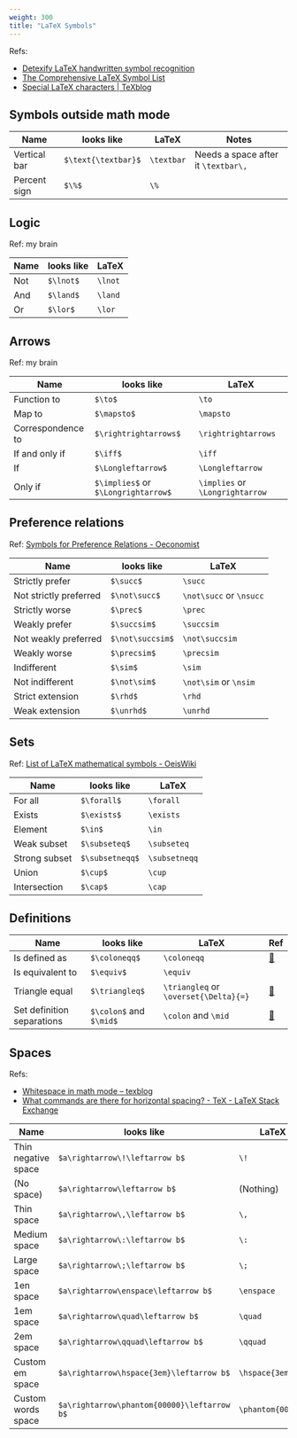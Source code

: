 ```yaml
---
weight: 300
title: "LaTeX Symbols"
---
```


Refs:

- [Detexify LaTeX handwritten symbol recognition](https://detexify.kirelabs.org/classify.html)
- [The Comprehensive LaTeX Symbol List](https://ctan.org/pkg/comprehensive)
- [Special LaTeX characters | TeXblog](https://texblog.net/latex-archive/uncategorized/symbols/)

## Symbols outside math mode

| Name | looks like | LaTeX | Notes |
|------|------------|-------|-------|
| Vertical bar | `$\text{\textbar}$` | `\textbar` | Needs a space after it `\textbar\,` |
| Percent sign | `$\%$` | `\%` |  |


## Logic

Ref: my brain

| Name | looks like | LaTeX |
|------|------------|------|
| Not | `$\lnot$` | `\lnot` |
| And | `$\land$` | `\land` |
| Or | `$\lor$` | `\lor` |

## Arrows

Ref: my brain

| Name | looks like | LaTeX |
|------|------------|-------|
| Function to | `$\to$` | `\to` |
| Map to | `$\mapsto$` | `\mapsto` |
| Correspondence to | `$\rightrightarrows$`  | `\rightrightarrows` |
| If and only if | `$\iff$` | `\iff` |
| If | `$\Longleftarrow$` | `\Longleftarrow` |
| Only if | `$\implies$` or `$\Longrightarrow$` | `\implies` or `\Longrightarrow` |

## Preference relations

Ref: [Symbols for Preference Relations - Oeconomist](https://www.oeconomist.com/blogs/daniel/wp-content/uploads/2011/04/pref_symbols.pdf)

| Name | looks like | LaTeX |
|------|------------|-------|
| Strictly prefer | `$\succ$` | `\succ` |
| Not strictly preferred | `$\not\succ$` | `\not\succ` or `\nsucc` |
| Strictly worse | `$\prec$` | `\prec` |
| Weakly prefer | `$\succsim$` | `\succsim` |
| Not weakly preferred | `$\not\succsim$` | `\not\succsim` |
| Weakly worse | `$\precsim$` | `\precsim` |
| Indifferent | `$\sim$` | `\sim` |
| Not indifferent | `$\not\sim$` | `\not\sim` or `\nsim` |
| Strict extension | `$\rhd$` | `\rhd` |
| Weak extension | `$\unrhd$` | `\unrhd` |

## Sets

Ref: [List of LaTeX mathematical symbols - OeisWiki](https://oeis.org/wiki/List_of_LaTeX_mathematical_symbols)

| Name | looks like | LaTeX |
|------|------------|-------|
| For all | `$\forall$` | `\forall` |
| Exists | `$\exists$` | `\exists` |
| Element | `$\in$` | `\in` |
| Weak subset | `$\subseteq$` | `\subseteq` |
| Strong subset | `$\subsetneqq$` | `\subsetneqq` |
| Union | `$\cup$` | `\cup` |
| Intersection | `$\cap$` | `\cap` |

## Definitions

| Name | looks like | LaTeX | Ref|
|------|------------|-------|----|
| Is defined as | `$\coloneqq$` | `\coloneqq` | [🔗](https://tex.stackexchange.com/a/4217) |
| Is equivalent to | `$\equiv$` | `\equiv` | |
| Triangle equal | `$\triangleq$` | `\triangleq` or `\overset{\Delta}{=}` | [🔗](https://tex.stackexchange.com/questions/163829/) |
| Set definition separations | `$\colon$` and `$\mid$` | `\colon` and `\mid` | [🔗](https://tex.stackexchange.com/a/281551/) |

## Spaces

Refs: 

- [Whitespace in math mode – texblog](https://texblog.org/2014/04/09/whitespace-in-math-mode/)
- [What commands are there for horizontal spacing? - TeX - LaTeX Stack Exchange](https://tex.stackexchange.com/a/74354)

| Name | looks like | LaTeX |
|------|------------|-------|
| Thin negative space | `$a\rightarrow\!\leftarrow b$` | `\!` |
| (No space) | `$a\rightarrow\leftarrow b$` | (Nothing) |
| Thin space | `$a\rightarrow\,\leftarrow b$` | `\,` |
| Medium space | `$a\rightarrow\:\leftarrow b$` | `\:` |
| Large space | `$a\rightarrow\;\leftarrow b$` | `\;` |
| 1en space | `$a\rightarrow\enspace\leftarrow b$` | `\enspace` |
| 1em space | `$a\rightarrow\quad\leftarrow b$` | `\quad` |
| 2em space | `$a\rightarrow\qquad\leftarrow b$` | `\qquad` |
| Custom em space | `$a\rightarrow\hspace{3em}\leftarrow b$` | `\hspace{3em}` |
| Custom words space | `$a\rightarrow\phantom{00000}\leftarrow b$` | `\phantom{00000}` |
